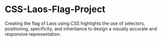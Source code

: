 # CSS-Laos-Flag-Project
Creating the flag of Laos using CSS highlights the use of selectors, positioning, specificity, and inheritance to design a visually accurate and responsive representation.
